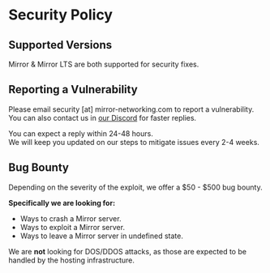 # Security Policy

## Supported Versions

Mirror & Mirror LTS are both supported for security fixes.

## Reporting a Vulnerability
Please email security [at] mirror-networking.com to report a vulnerability.</br>
You can also contact us in [our Discord](https://discord.gg/N9QVxbM) for faster replies.

You can expect a reply within 24-48 hours.</br>
We will keep you updated on our steps to mitigate issues every 2-4 weeks.

## Bug Bounty
Depending on the severity of the exploit, we offer a $50 - $500 bug bounty.

**Specifically we are looking for:**
* Ways to crash a Mirror server.
* Ways to exploit a Mirror server.
* Ways to leave a Mirror server in undefined state.

We are **not** looking for DOS/DDOS attacks, as those are expected to be handled by the hosting infrastructure. 
